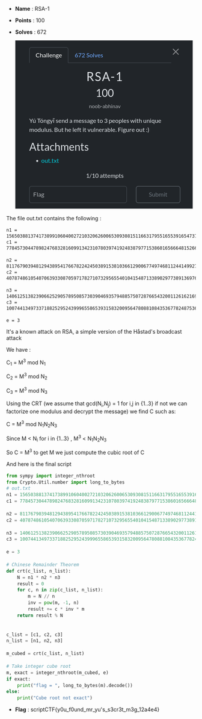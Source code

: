 - **Name** : RSA-1
- **Points** : 100
- **Solves** : 672

  ![image](./RSA-1.png)

 The file out.txt contains the following :

 ````
 n1 = 156503881374173899106040027210320626006530930815116631795516553916547375688556673985142242828597628615920973708595994675661662789752600109906259326160805121029243681236938272723595463141696217880136400102526509149966767717309801293569923237158596968679754520209177602882862180528522927242280121868961697240587
c1 = 77845730447898247683281609913423107803974192483879771538601656664815266655476695261695401337124553851404038028413156487834500306455909128563474382527072827288203275942719998719612346322196694263967769165807133288612193509523277795556658877046100866328789163922952483990512216199556692553605487824176112568965

n2 = 81176790394812943895417667822424503891538103661290067749746811244149927293880771403600643202454602366489650358459283710738177024118857784526124643798095463427793912529729517724613501628957072457149015941596656959113353794192041220905793823162933257702459236541137457227898063370534472564804125139395000655909
c2 = 40787486105407063933087059717827107329565540104154871338902977389136976706405321232356479461501507502072366720712449240185342528262578445532244098369654742284814175079411915848114327880144883620517336793165329893295685773515696260299308407612535992098605156822281687718904414533480149775329948085800726089284

n3 = 140612513823906625290578950857303904693579488575072876654320011261621692347864140784716666929156719735696270348892475443744858844360080415632704363751274666498790051438616664967359811895773995052063222050631573888071188619609300034534118393135291537302821893141204544943440866238800133993600817014789308510399
c3 = 100744134973371882529524399965586539315832009564780881084353677824875367744381226140488591354751113977457961062275480984708865578896869353244823264759044617432862876208706282555040444253921290103354489356742706959370396360754029015494871561563778937571686573716714202098622688982817598258563381656498389039630

e = 3
````

It's a known attack on RSA, a simple version of the Håstad's broadcast attack

We have :

C<sub>1</sub> = M<sup>3</sup> mod N<sub>1</sub>

C<sub>2</sub> = M<sup>3</sup> mod N<sub>2</sub>

C<sub>3</sub> = M<sup>3</sup> mod N<sub>3</sub>

Using the CRT (we assume that gcd(N<sub>i</sub>,N<sub>j</sub>) = 1 for i,j in {1..3} if not we can factorize one modulus and decrypt the message) we find C such as:

C = M<sup>3</sup> mod N<sub>1</sub>N<sub>2</sub>N<sub>3</sub>

Since M < N<sub>i</sub> for i in {1..3} , M<sup>3</sup> < N<sub>1</sub>N<sub>2</sub>N<sub>3</sub> 

So  C = M<sup>3</sup>  to get M we just compute the cubic root of C

And here is the final script

```python
from sympy import integer_nthroot
from Crypto.Util.number import long_to_bytes
# out.txt
n1 = 156503881374173899106040027210320626006530930815116631795516553916547375688556673985142242828597628615920973708595994675661662789752600109906259326160805121029243681236938272723595463141696217880136400102526509149966767717309801293569923237158596968679754520209177602882862180528522927242280121868961697240587
c1 = 77845730447898247683281609913423107803974192483879771538601656664815266655476695261695401337124553851404038028413156487834500306455909128563474382527072827288203275942719998719612346322196694263967769165807133288612193509523277795556658877046100866328789163922952483990512216199556692553605487824176112568965

n2 = 81176790394812943895417667822424503891538103661290067749746811244149927293880771403600643202454602366489650358459283710738177024118857784526124643798095463427793912529729517724613501628957072457149015941596656959113353794192041220905793823162933257702459236541137457227898063370534472564804125139395000655909
c2 = 40787486105407063933087059717827107329565540104154871338902977389136976706405321232356479461501507502072366720712449240185342528262578445532244098369654742284814175079411915848114327880144883620517336793165329893295685773515696260299308407612535992098605156822281687718904414533480149775329948085800726089284

n3 = 140612513823906625290578950857303904693579488575072876654320011261621692347864140784716666929156719735696270348892475443744858844360080415632704363751274666498790051438616664967359811895773995052063222050631573888071188619609300034534118393135291537302821893141204544943440866238800133993600817014789308510399
c3 = 100744134973371882529524399965586539315832009564780881084353677824875367744381226140488591354751113977457961062275480984708865578896869353244823264759044617432862876208706282555040444253921290103354489356742706959370396360754029015494871561563778937571686573716714202098622688982817598258563381656498389039630

e = 3

# Chinese Remainder Theorem
def crt(c_list, n_list):
    N = n1 * n2 * n3
    result = 0
    for c, n in zip(c_list, n_list):
        m = N // n
        inv = pow(m, -1, n)
        result += c * inv * m
    return result % N


c_list = [c1, c2, c3]
n_list = [n1, n2, n3]

m_cubed = crt(c_list, n_list)

# Take integer cube root
m, exact = integer_nthroot(m_cubed, e)
if exact:
    print("flag = ", long_to_bytes(m).decode())
else:
    print("Cube root not exact")
```

- **Flag** : scriptCTF{y0u_f0und_mr_yu's_s3cr3t_m3g_12a4e4}









